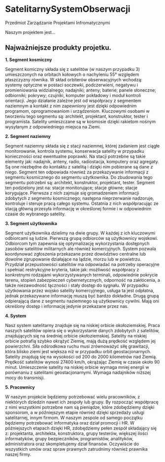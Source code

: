 # SatelitarnySystemObserwacji
Przedmiot Zarządzanie Projektami Infromatycznymi

Naszym projektem jest...

## Najważniejsze produkty projetku.

**1. Segment kosmiczny**

Segment komiczny składa się z satelitów (w naszym przypadku 3) umieszczonych na orbitach kołowych o nachyleniu 55° względem płaszczyzny równika. W skład orbiterów obserwacyjnych wchodzą: systemy optyczne w postaci soczewki, podczerwieni, negatywu i promieniowania widzialnego; nadajniki; anteny; baterie; panele słoneczne; odbiorniki; pokrywy; czujniki, komputer pokładowy i moduł kontroli orientacji. Jego działanie zależne jest od współpracy z segmentem naziemnym a kontakt z nim zapewniony jest dzięki odpowiednim programom, oprogramowaniom i urządzeniom. Kluczowymi osobami w tworzeniu tego segmentu są: architekt, projektant, konstruktor, tester i programista. Satelity umieszczane są w kosmosie dzięki rakietom nośnym wysyłanym z odpowiedniego miejsca na Ziemi.

**2. Segment naziemny**

Segment naziemny składa się z stacji naziemnej, której zadaniem jest ciągłe monitorowanie, kontrola systemu, konserwacja satelity w przypadku konieczności oraz ewentualne poprawki. Na stacji potrzebne są takie elementy jak: nadajnik, anteny, radio, radiostacja, komputery oraz agregaty. Są one niezbędne do kontaktu z satelitą i dzięki nim pobierane są dane z niego. Segment ten odpowiada również za przekazywanie informacji z segmentu kosmicznego do segmentu użytkownika. Do zbudowania tego segmentu potrzebni są: architekt, konstruktor, projektant, tester. Segment ten podzielony jest na: stacje monitorujące; stacje główne; stacje korygujące. Pierwsza z nich zajmuje się gromadzeniem informacji zdobytych z segmentu kosmicznego; następna nieprzerwanie nadzoruje, kontroluje i steruje pracą całego systemu. Ostatnia z nich współpracując ze stacją główną przesyła informację w określonej formie i w odpowiednim czasie do wybranego satelity.

**3. Segment użytkownika**

Segment użytkownika dzielimy na dwie grupy. W każdej z ich kluczowymi odbiorcami są ludzie. Pierwszą grupą odbiorców są użytkownicy wojskowi. Odbiorcom tym zapewnia się optymalizację wykorzystania dostępnych zasobów satelitów militarnych ale również komercyjnych. System pozwala koordynować zgłoszenia przekazane przez dowództwo centralne lub dowolne zgrupowanie działające na lądzie, morzu lub w powietrzu. Przydział przepustowości satelitów ma odpowiadać na potrzeby operacyjne i spełniać restrykcyjne kryteria, takie jak: możliwość współpracy z konkretnymi rodzajami wykorzystywanych terminali, odpowiednie pokrycie terenu, stopień zabezpieczeń cybernetycznych, odporność na zakłócenia, a także niezawodność łączności i stały dostęp do sygnału. W przypadku użytkowania przez wojsko satelity komercyjnego, usługa ta jest odpłatna, jednak przekazywane informację muszą być bardzo dokładne. Drugą grupą odpierającą dane z segmentu naziemnego są użytkownicy cywilni. Mają oni określony dostęp i informację jedynie przekazane przez nas.

**4. System**

Nasz system satelitarny znajduje się na niskiej orbicie okołoziemskiej. Praca naszych satelitów opiera się o wykorzystanie danych zdobytych z satelitów, znajdujących się na średniej orbicie okołoziemskiej. Satelity na niskiej orbicie potrafią szybko okrążyć Ziemię, mają dużą prędkość względem jej powierzchni. Siła odśrodkowa ruchu musi zrównoważyć siłę grawitacji, która blisko ziemi jest większa niż w przypadku orbit geostacjonarnych. Satelity znajdują się na wysokości od 200 do 2000 kilometrów nad Ziemią. Prędkość satelitów wynosi 27400 km/h, okrążając Ziemię w czasie około 90 minut. Umieszczenie satelity na niskiej orbicie wymaga mniej energii w porównaniu z satelitami geostacjonarnymi. Wymaga nadajników niższej mocy do transmisji. 

**5. Pracownicy**

W naszym projekcie będziemy potrzebować wielu pracowników, z niektórych dziedzin nawet ich zespoły lub grupy. By rozpocząć współpracę z nimi wszystkimi potrzebne nam są pieniądze, które zdobędziemy dzięki sponsorom, a w późniejszym etapie również dzięki sprzedaży usługi satelitarnej, innym firmom. W naszym zespole od samego początku będziemy potrzebować informatyka oraz dział promocji i HR. W późniejszych etapach dzięki HR, zdobędziemy pełen zespół składający się z: projektanta, architekta, konstruktora, grupy testerów, większej ilości informatyków, grupy bezpieczników, programistów, analityków, administratora oraz skompletujemy dział finansów. Oczywiście do wszystkich umów oraz spraw prawnych zatrudnimy również prawnika naszej firmy.
